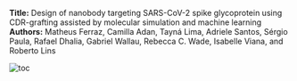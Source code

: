 
**Title:** Design of nanobody targeting SARS-CoV-2 spike glycoprotein using CDR-grafting assisted by molecular simulation and machine learning
**Authors:** Matheus Ferraz, Camilla Adan, Tayná Lima, Adriele Santos, Sérgio Paula, Rafael Dhalia, Gabriel Wallau, Rebecca C. Wade, Isabelle Viana, and Roberto Lins

![toc](https://github.com/user-attachments/assets/2dbd1af8-cc9a-430a-a3f5-307c76f2adb9)
